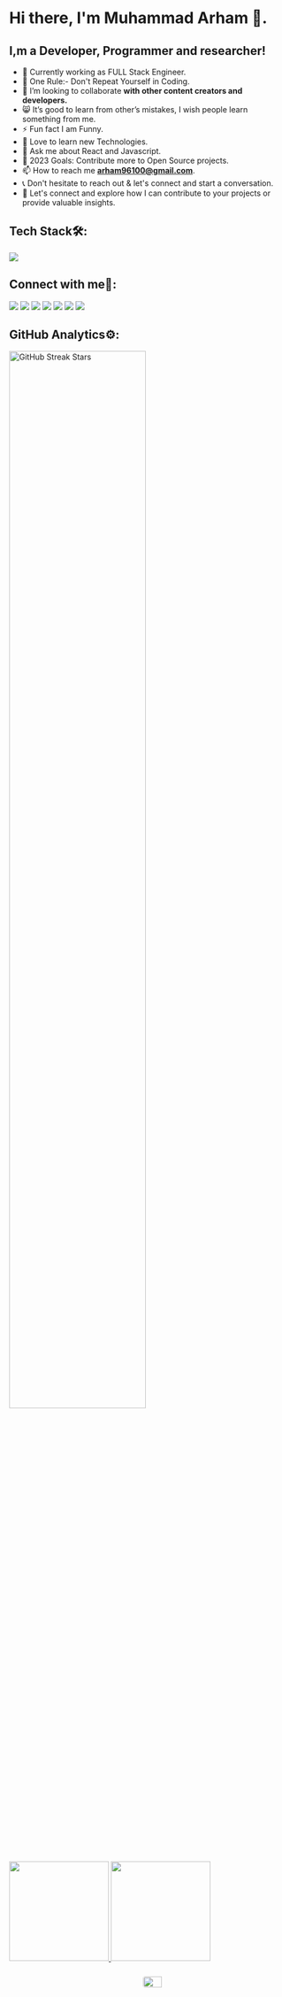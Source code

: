
# Hi there, I'm Muhammad Arham 👋.

## I,m a Developer, Programmer and researcher!


- 🔭 Currently working as FULL Stack Engineer.
- 📌 One Rule:- Don't Repeat Yourself in Coding.
- 👯 I’m looking to collaborate **with other content creators and developers.**
- 😸 It’s good to learn from other’s mistakes, I wish people learn something from me.
- ⚡ Fun fact I am Funny.
- 🤍 Love to learn new Technologies.
- 💬 Ask me about React and Javascript.
- 🥅 2023 Goals: Contribute more to Open Source projects.
- 📫 How to reach me **arham96100@gmail.com**.
- 📞 Don't hesitate to reach out & let's connect and start a conversation.
- 🤝 Let's connect and explore how I can contribute to your projects or provide valuable insights.


## Tech Stack🛠️:
<div align="left">
   <a href="https://github.com/arhamansari11"> 
<img src="https://skillicons.dev/icons?i=html,css,bootstrap,tailwind,js,jquery,react,redux,php,mysql,git,github,figma,vscode,netlify,discord,vscodeqt&perline=5" /> 
</a>
 </div>


 ## Connect with me🤝:
<a href="https://www.linkedin.com/in/arhamansari11/" target="_blank"><img src="https://img.shields.io/badge/-Arham%20Ansari-0077B5?style=flat&logo=Linkedin&logoColor=white"/></a>
<a href="mailto:arham96100@gmail.com" target="_blank"><img src="https://img.shields.io/badge/-arham96100@gmail.com-D14836?style=flat&logo=Gmail&logoColor=white"/></a>
<a href="https://www.facebook.com/profile.php?id=100069458314356" target="_blank"><img src="https://img.shields.io/badge/-Arham%20Ansari-1877F2?style=flat&logo=Facebook&logoColor=white"/></a>
<a href="https://www.instagram.com/itx.arham_" target="_blank"> <img src="https://img.shields.io/badge/-itx.arham_-FFFC00?style=flat&logo=Instagram&logoColor=white"/></a>
<a href="https://twitter.com/ArhamAnsari1109" target="_blank"><img src="https://img.shields.io/badge/-Arham%20Ansari-1DA1F2?style=flat&logo=Twitter&logoColor=white"/></a>
<a href="https://leetcode.com/arhamansari11" target="_blank"><img src="https://img.shields.io/badge/-Arham%20Ansari-FFA116?style=flat&logo=LeetCode&logoColor=white"/></a>
<a target="_blank" href="https://www.buymeacoffee.com/arhama11"><img src="https://img.shields.io/badge/Buy_Me_A_Coffee-FFDD00?style==flat&logo=buy-me-a-coffee&logoColor=black"/></a>

 ## GitHub Analytics⚙️:


<p align="left">
  <a href="https://github.com/arhamansari11/">
    <img width="70%" src="https://github-readme-streak-stats.herokuapp.com/?user=arhamansari11&theme=midnight-purple&hide_border=true" alt="GitHub Streak Stars"/>
  </a>
<a href="https://github.com/arhamansari11">
  <img height="180em" src="https://github-readme-stats-git-masterrstaa-rickstaa.vercel.app/api?username=arhamansari11&show_icons=true&theme=algolia&include_all_commits=true&count_private=true"/>
  <img height="180em" src="https://github-readme-stats-eight-theta.vercel.app/api/top-langs/?username=arhamansari11&layout=compact&langs_count=8&theme=algolia"/>
</a>

</p>     
<div>
  <div style="display: flex; flex-wrap: wrap; justify-content: center; align-items: center;">
    <a href="https://github.com/arhamansari11" target="_blank">
      <img width="90%" src="https://github-profile-summary-cards.vercel.app/api/cards/profile-details?username=arhamansari11&show_icons=true&theme=dark" style="border: 1px solid white; border-radius: 5px; margin: 10px;">
    </a>
  </div>
</div>




<!-- <p align="left">
  <a>
 <img  src="https://img.shields.io/badge/GitHub-181717.svg?style=for-the-badge&logo=GitHub&logoColor=white" />
 </a>
</p> -->




